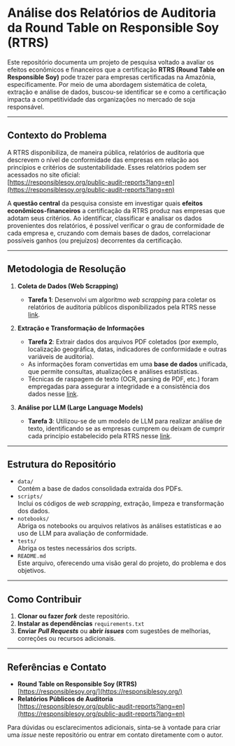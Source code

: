 # Análise dos Relatórios de Auditoria da Round Table on Responsible Soy (RTRS)

Este repositório documenta um projeto de pesquisa voltado a avaliar os efeitos econômicos e financeiros que a certificação **RTRS (Round Table on Responsible Soy)** pode trazer para empresas certificadas na Amazônia, especificamente. Por meio de uma abordagem sistemática de coleta, extração e análise de dados, buscou-se identificar se e como a certificação impacta a competitividade das organizações no mercado de soja responsável.

---

## Contexto do Problema

A RTRS disponibiliza, de maneira pública, relatórios de auditoria que descrevem o nível de conformidade das empresas em relação aos princípios e critérios de sustentabilidade. Esses relatórios podem ser acessados no site oficial:  
[https://responsiblesoy.org/public-audit-reports?lang=en](https://responsiblesoy.org/public-audit-reports?lang=en)

A **questão central** da pesquisa consiste em investigar quais **efeitos econômicos-financeiros** a certificação da RTRS produz nas empresas que adotam seus critérios. Ao identificar, classificar e analisar os dados provenientes dos relatórios, é possível verificar o grau de conformidade de cada empresa e, cruzando com demais bases de dados, correlacionar possíveis ganhos (ou prejuízos) decorrentes da certificação.

---

## Metodologia de Resolução

1. **Coleta de Dados (Web Scrapping)**  
   - **Tarefa 1**: Desenvolvi um algoritmo *web scrapping* para coletar os relatórios de auditoria públicos disponibilizados pela RTRS nesse [link](https://github.com/cleytoncandeira/msc_thesis_naea_ufpa/tree/main/scripts/data_scrapping).  

2. **Extração e Transformação de Informações**  
   - **Tarefa 2**: Extrair dados dos arquivos PDF coletados (por exemplo, localização geográfica, datas, indicadores de conformidade e outras variáveis de auditoria).  
   - As informações foram convertidas em uma **base de dados** unificada, que permite consultas, atualizações e análises estatísticas.  
   - Técnicas de raspagem de texto (OCR, parsing de PDF, etc.) foram empregadas para assegurar a integridade e a consistência dos dados nesse [link](https://github.com/cleytoncandeira/msc_thesis_naea_ufpa/blob/main/scripts/data_reader/pre_processing_jsonl_files.ipynb).

3. **Análise por LLM (Large Language Models)**  
   - **Tarefa 3**: Utilizou-se de um modelo de LLM para realizar análise de texto, identificando se as empresas cumprem ou deixam de cumprir cada princípio estabelecido pela RTRS nesse [link](https://www.kaggle.com/code/cleytoncandeira/llama2-content-analysis).  

---

## Estrutura do Repositório

- `data/`  
  Contém a base de dados consolidada extraída dos PDFs.  
- `scripts/`  
  Inclui os códigos de *web scrapping*, extração, limpeza e transformação dos dados.  
- `notebooks/`  
  Abriga os notebooks ou arquivos relativos às análises estatísticas e ao uso de LLM para avaliação de conformidade.
- `tests/`  
  Abriga os testes necessários dos scripts.
- `README.md`  
  Este arquivo, oferecendo uma visão geral do projeto, do problema e dos objetivos.

---

## Como Contribuir

1. **Clonar ou fazer *fork*** deste repositório.  
2. **Instalar as dependências** `requirements.txt`
3. **Enviar *Pull Requests*** ou **abrir *issues*** com sugestões de melhorias, correções ou recursos adicionais.  

---

## Referências e Contato

- **Round Table on Responsible Soy (RTRS)**  
  [https://responsiblesoy.org/](https://responsiblesoy.org/)
- **Relatórios Públicos de Auditoria**  
  [https://responsiblesoy.org/public-audit-reports?lang=en](https://responsiblesoy.org/public-audit-reports?lang=en)

Para dúvidas ou esclarecimentos adicionais, sinta-se à vontade para criar uma *issue* neste repositório ou entrar em contato diretamente com o autor.  
